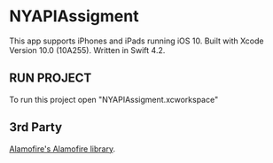 # NYAPIAssigment


This app supports iPhones and iPads running iOS 10.
Built with Xcode Version 10.0 (10A255). Written in Swift 4.2.

## RUN PROJECT

To run this project open "NYAPIAssigment.xcworkspace"


## 3rd Party
[Alamofire's Alamofire library](https://github.com/Alamofire/Alamofire).
